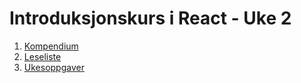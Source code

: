 # Introduksjonskurs i React - Uke 2

1. [Kompendium](kompendium.md)
2. [Leseliste](leseliste.md)
3. [Ukesoppgaver](ukesoppgaver.md)